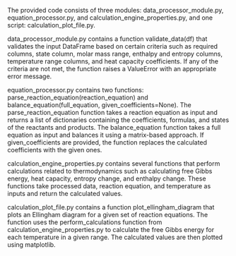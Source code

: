 The provided code consists of three modules: 
data_processor_module.py, equation_processor.py, and calculation_engine_properties.py, 
and one script: calculation_plot_file.py.

data_processor_module.py 
contains a function validate_data(df) that validates the input DataFrame based on certain criteria such as required columns,
state column, molar mass range, enthalpy and entropy columns, temperature range columns, and heat capacity coefficients.
If any of the criteria are not met, the function raises a ValueError with an appropriate error message.

equation_processor.py contains two functions: 
parse_reaction_equation(reaction_equation) and balance_equation(full_equation, given_coefficients=None). 
The parse_reaction_equation function takes a reaction equation as input and returns a list of dictionaries containing the coefficients, 
formulas, and states of the reactants and products. The balance_equation function takes a full equation as input and balances it using a matrix-based approach.
If given_coefficients are provided, the function replaces the calculated coefficients with the given ones.

calculation_engine_properties.py contains several functions that perform calculations related to thermodynamics such as calculating free Gibbs energy, 
heat capacity, entropy change, and enthalpy change. These functions take processed data, reaction equation, and temperature as inputs and return the calculated values.

calculation_plot_file.py contains a function plot_ellingham_diagram that plots an Ellingham diagram for a given set of reaction equations. 
The function uses the perform_calculations function from calculation_engine_properties.py to calculate the free Gibbs energy for each temperature in a given range.
The calculated values are then plotted using matplotlib.
